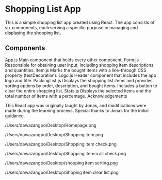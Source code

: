 # Shopping List App

This is a simple shopping list app created using React. The app consists of six components, each serving a specific purpose in managing and displaying the shopping list.

## Components

App.js
Main component that holds every other component.
Form.js
Responsible for obtaining user input, including shopping item descriptions and quantities.
Item.js
Marks the bought items with a line-through CSS property (textDecoration).
Logo.js
Header component that includes the app logo and title.
PackingList.js
Displays the shopping list items and provides sorting options by order, description, and bought items.
Includes a button to clear the entire shopping list.
Stats.js
Displays the selected items and the total number of items with a percentage.
Acknowledgements

This React app was originally taught by Jonas, and modifications were made during the learning process. Special thanks to Jonas for the initial guidance.

/Users/dawazangpo/Desktop/Homepage.png

/Users/dawazangpo/Desktop/Shopping item.png

/Users/dawazangpo/Desktop/Shopping item check.png

/Users/dawazangpo/Desktop/Shopping itemm all check.png

/Users/dawazangpo/Desktop/shooping item sorting.png

/Users/dawazangpo/Desktop/Shoping item clear list.png



